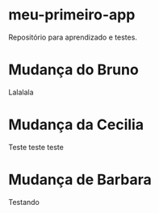 # meu-primeiro-app
Repositório para aprendizado e testes.

# Mudança do Bruno
Lalalala

# Mudança da Cecilia
Teste teste teste

# Mudança de Barbara
Testando
